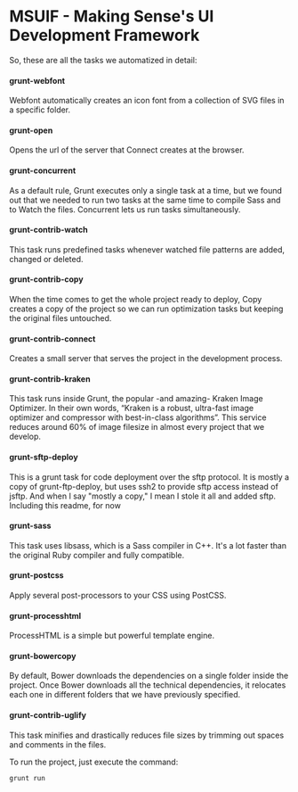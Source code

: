 MSUIF - Making Sense's UI Development Framework
==============

So, these are all the tasks we automatized in detail:

#### grunt-webfont

Webfont automatically creates an icon font from a collection of SVG files in a specific folder.

#### grunt-open

Opens the url of the server that Connect creates at the browser.

#### grunt-concurrent

As a default rule, Grunt executes only a single task at a time, but we found out that we needed to run two tasks at the same time to compile Sass and to Watch the files. Concurrent lets us run tasks simultaneously.

#### grunt-contrib-watch

This task runs predefined tasks whenever watched file patterns are added, changed or deleted.

#### grunt-contrib-copy

When the time comes to get the whole project ready to deploy, Copy creates a copy of the project so we can run optimization tasks but keeping the original files untouched.

#### grunt-contrib-connect

Creates a small server that serves the project in the development process.

#### grunt-contrib-kraken

This task runs inside Grunt, the popular -and amazing- Kraken Image Optimizer. In their own words, “Kraken is a robust, ultra-fast image optimizer and compressor with best-in-class algorithms”. This service reduces around 60% of image filesize in almost every project that we develop.

#### grunt-sftp-deploy

This is a grunt task for code deployment over the sftp protocol. It is mostly a copy of grunt-ftp-deploy, but uses ssh2 to provide sftp access instead of jsftp. And when I say "mostly a copy," I mean I stole it all and added sftp. Including this readme, for now

#### grunt-sass

This task uses libsass, which is a Sass compiler in C++. It's a lot faster than the original Ruby compiler and fully compatible.

#### grunt-postcss

Apply several post-processors to your CSS using PostCSS.

#### grunt-processhtml

ProcessHTML is a simple but powerful template engine.

#### grunt-bowercopy

By default, Bower downloads the dependencies on a single folder inside the project. Once Bower downloads all the technical dependencies, it relocates each one in different folders that we have previously specified.

#### grunt-contrib-uglify
 
This task minifies and drastically reduces file sizes by trimming out spaces and comments in the files.

To run the project, just execute the command: 
```Bash
grunt run
```